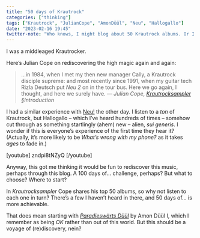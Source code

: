 ```yaml
---
title: "50 days of Krautrock"
categories: ["thinking"]
tags: ["Krautrock", "JulianCope", "AmonDüül", "Neu", "Hallogallo"]
date: "2023-02-16 19:45"
twitter-note: "Who knows, I might blog about 50 Krautrock albums. Or I might not."
---
```



I was a middleaged Krautrocker.

Here’s Julian Cope on rediscovering the high magic again and again:

> …in 1984, when I met my then new manager Cally, a Krautrock disciple supreme: and most recently since 1991, when my guitar tech Rizla Deutsch put <cite>Neu 2</cite> on in the tour bus. Here we go again, I thought, and here we surely have. — <cite>Julian Cope, [Krautrocksampler](https://en.wikipedia.org/wiki/Krautrocksampler) §Introduction</cite>

I had a similar experience with [Neu!](https://en.wikipedia.org/wiki/Neu!) the other day. I listen to a *ton* of Krautrock, but Hallogallo – which I’ve heard hundreds of times – somehow cut through as something startlingly (ahem) new – alien, <i>sui generis</i>. I wonder if this is everyone’s experience of the first time they hear it? (Actually, it’s more likely to be <i>What’s wrong with my phone?</i> as it takes *ages* to fade in.)

[youtube] zndpi8tNZyQ [/youtube]

Anyway, this got me thinking it would be fun to rediscover this music, perhaps through this blog. A 100 days of… challenge, perhaps? But what to choose? Where to start?

In <cite>Krautrocksampler</cite> Cope shares his top 50 albums, so why not listen to each one in turn? There’s a few I haven’t heard in there, and 50 days of… is more achievable.

That does mean starting with <cite>[Paradieswärts Düül](https://en.wikipedia.org/wiki/Paradiesw%C3%A4rts_D%C3%BC%C3%BCl)</cite> by Amon Düül I, which I remember as being _OK_ rather than out of this world. But this should be a voyage of (re)discovery, nein?
